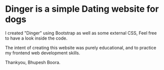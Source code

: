 # Dinger is a simple Dating website for dogs

I created "Dinger" using Bootstrap as well as some external CSS,
Feel free to have a look inside the code.

The intent of creating this website was purely educational, and to practice my frontend web development skills.

Thankyou,
Bhupesh Boora.
